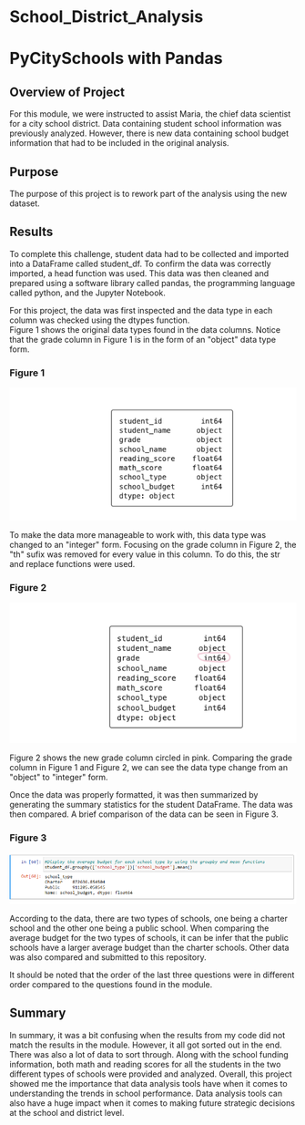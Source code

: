 # School_District_Analysis
# PyCitySchools with Pandas

## Overview of Project
For this module, we were instructed to assist Maria, the chief data scientist for a city school district. Data containing student school information was previously analyzed.  However, there is new data containing school budget information that had to be included in the original analysis. 

## Purpose
The purpose of this project is to rework part of the analysis using the new dataset.

## Results
To complete this challenge, student data had to be collected and imported into a DataFrame called student_df.  To confirm the data was correctly imported, a head function was used.  This data was then cleaned and prepared using a software library called pandas, the programming language called python, and the Jupyter Notebook. 

For this project, the data was first inspected and the data type in each column was checked using the dtypes function.  
Figure 1 shows the original data types found in the data columns. Notice that the grade column in Figure 1 is in the form of an "object" data type form.

### **Figure 1**

![](Resources/1.png)

 To make the data more manageable to work with, this data type was changed to an "integer" form.  Focusing on the grade column in Figure 2, the "th" sufix was removed for every value in this column.  To do this, the str and replace functions were used. 

### **Figure 2**

![original data type for grade column](Resources/2.png)

 Figure 2 shows the new grade column circled in pink.  Comparing the grade column in Figure 1 and Figure 2, we can see the data type change from an "object" to "integer" form.

Once the data was properly formatted, it was then summarized by generating the summary statistics for the student DataFrame.  The data was then compared. A brief comparison of the data can be seen in Figure 3. 

### **Figure 3**

![new grade column data type](Resources/3.png)

According to the data, there are two types of schools, one being a charter school and the other one being a public school. When comparing the average budget for the two types of schools, it can be infer that the public schools have a larger average budget than the charter schools.  Other data was also compared and submitted to this repository.

It should be noted that the order of the last three questions were in different order compared to the questions found in the module. 

## Summary
In summary, it was a bit confusing when the results from my code did not match the results in the module.  However, it all got sorted out in the end.  There was also a lot of data to sort through.  Along with the school funding information, both math and reading scores for all the students in the two different types of schools were provided and analyzed.  Overall, this project showed me the importance that data analysis tools have when it comes to understanding the trends in school performance.  Data analysis tools can also have a huge impact when it comes to making future strategic decisions at the school and district level.

